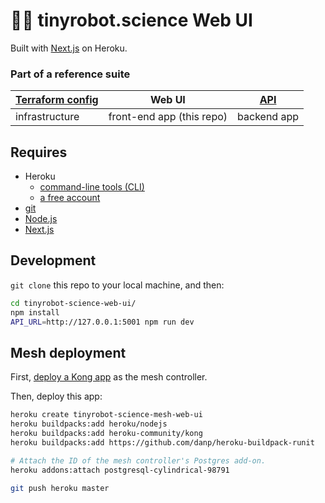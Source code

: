 #  🤖🔬 tinyrobot.science Web UI

Built with [Next.js](https://nextjs.org/) on Heroku.

### Part of a reference suite

| [Terraform config](https://github.com/mars/tinyrobot-science-terraform) | Web UI | [API](https://github.com/mars/tinyrobot-science-api) |
|-----------|------------|---------|
| infrastructure | front-end app (this repo) | backend app |

## Requires

* Heroku
  * [command-line tools (CLI)](https://devcenter.heroku.com/articles/heroku-command-line)
  * [a free account](https://signup.heroku.com)
* [git](https://git-scm.com/book/en/v2/Getting-Started-Installing-Git)
* [Node.js](https://nodejs.org)
* [Next.js](https://github.com/zeit/next.js)

## Development

`git clone` this repo to your local machine, and then:

```bash
cd tinyrobot-science-web-ui/
npm install
API_URL=http://127.0.0.1:5001 npm run dev
```

## Mesh deployment

First, [deploy a Kong app](https://github.com/heroku/heroku-kong) as the mesh controller.

Then, deploy this app:

```bash
heroku create tinyrobot-science-mesh-web-ui
heroku buildpacks:add heroku/nodejs
heroku buildpacks:add heroku-community/kong
heroku buildpacks:add https://github.com/danp/heroku-buildpack-runit

# Attach the ID of the mesh controller's Postgres add-on.
heroku addons:attach postgresql-cylindrical-98791

git push heroku master
```
